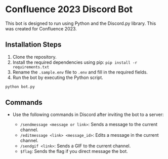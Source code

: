 # Confluence 2023 Discord Bot

This bot is designed to run using Python and the Discord.py library. This was created for Confluence 2023.

## Installation Steps

1. Clone the repository.
2. Install the required dependencies using pip: `pip install -r requirements.txt`
3. Rename the `.sample.env` file to `.env` and fill in the required fields.
4. Run the bot by executing the Python script.
```bash
python bot.py
```

## Commands

- Use the following commands in Discord after inviting the bot to a server:

    - `/sendmessage <message or link>`: Sends a message to the current channel.
    - `/editmessage <link> <message_id>`: Edits a message in the current channel.
    - `/sendgif <link>`: Sends a GIF to the current channel.
    - `$flag`: Sends the flag if you direct message the bot.